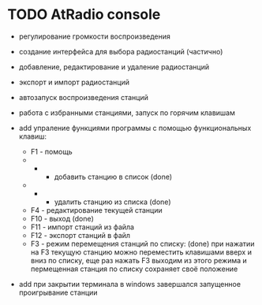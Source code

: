 # TODO AtRadio console

- регулирование громкости воспроизведения 
- создание интерфейса для выбора радиостанций (частично)
- добавление, редактирование и удаление радиостанций
- экспорт и импорт радиостанций
- автозапуск воспроизведения станций
- работа с избранными станциями, запуск по горячим клавишам
- add упраление функциями программы с помощью функциональных клавиш:
    - F1 - помощь
    - + - добавить станцию в список (done)
    - - - удалить станцию из списка (done)
    - F4 - редактирование текущей станции
    - F10 - выход (done)
    - F11 - импорт станций из файла
    - F12 - экспорт станций в файл
    - F3 - режим перемещения станций по списку: (done)
         при нажатии на F3  текущую станцию можно переместить клавишами вверх и вниз по списку, еще раз нажать F3 выходим из этого режима и пермещенная станция по списку сохраняет своё положение

- add при закрытии терминала в windows завершался запущенное проигрывание станции

